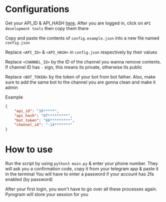 # Configurations

Get your API_ID & API_HASH [here](https://my.telegram.org/auth). After you are logged in, click on `API development tools` then copy them there

Copy and paste the contents of `config.example.json` into a new file named `config.json`

Replace `<API_ID>` & `<API_HASH>` in `config.json` respectively by their values

Replace `<CHANNEL_ID>` by the ID of the channel you wanna remove contents. If channel ID has `-` sign, this means its private, otherwise its public

Replace `<BOT_TOKEN>` by the token of your bot from bot father. Also, make sure to add the same bot to the channel you are gonna clean and make it admin

Example
```json
{
    "api_id": "16*****",
    "api_hash": "0f*********",
    "bot_token": "68*********",
    "channel_id": "-14*******"
}
```

# How to use

Run the script by using `python3 main.py` & enter your phone number. They will ask you a confirmation code, copy it from your telegram app & paste it in the terminal
You will have to enter a password if your account has 2fa enabled (by password)

After your first login, you won't have to go over all these processes again. Pyrogram will store your session for you